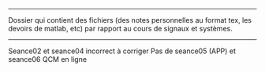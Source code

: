 *****************************************************************************************************************************
                                                                                                                           
Dossier qui contient des fichiers (des notes personnelles au format tex, les devoirs de matlab, etc) par rapport au cours de signaux et systèmes.                                             
                                                                                                                           
*****************************************************************************************************************************

Seance02 et seance04 incorrect à corriger
Pas de seance05 (APP) et seance06 QCM en ligne
